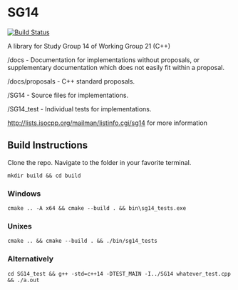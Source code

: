 # SG14
[![Build Status](https://travis-ci.org/WG21-SG14/SG14.svg?branch=master)](https://travis-ci.org/WG21-SG14/SG14)

A library for Study Group 14 of Working Group 21 (C++)

/docs - Documentation for implementations without proposals, or supplementary documentation which does not easily fit within a proposal.

/docs/proposals - C++ standard proposals.

/SG14 - Source files for implementations.

/SG14_test - Individual tests for implementations.

http://lists.isocpp.org/mailman/listinfo.cgi/sg14 for more information

## Build Instructions
Clone the repo. Navigate to the folder in your favorite terminal.

`mkdir build && cd build`

### Windows
`cmake .. -A x64 && cmake --build . && bin\sg14_tests.exe`

### Unixes
`cmake .. && cmake --build . && ./bin/sg14_tests`

### Alternatively
`cd SG14_test && g++ -std=c++14 -DTEST_MAIN -I../SG14 whatever_test.cpp && ./a.out`
